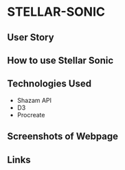 # STELLAR-SONIC

## User Story 

## How to use Stellar Sonic

## Technologies Used
- Shazam API 
- D3 
- Procreate

## Screenshots of Webpage

## Links 
